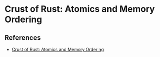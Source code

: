 # Crust of Rust: Atomics and Memory Ordering

## References
- [Crust of Rust: Atomics and Memory Ordering](https://www.youtube.com/watch?v=rMGWeSjctlY)
